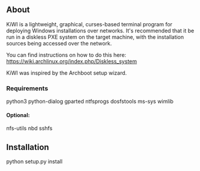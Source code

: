 ## About
KiWI is a lightweight, graphical, curses-based terminal program for
deploying Windows installations over networks. It's recommended
that it be run in a diskless PXE system on the target machine, with
the installation sources being accessed over the network.

You can find instructions on how to do this here:
https://wiki.archlinux.org/index.php/Diskless_system

KiWI was inspired by the Archboot setup wizard.

### Requirements
python3
python-dialog
gparted
ntfsprogs
dosfstools
ms-sys
wimlib

#### Optional:
nfs-utils
nbd
sshfs

## Installation
python setup.py install
